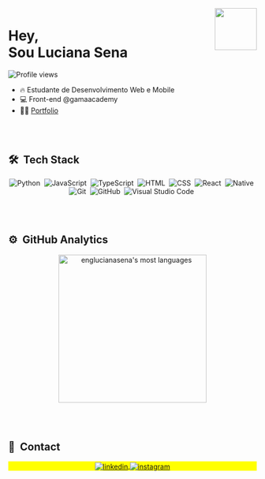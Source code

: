 <img align="right" height="85em" width="85" src="https://raw.githubusercontent.com/gist/englucianasena/c21a6e2fdbaf25a2d9b1a73c52c0671c/raw/5b32f51abde2db6f46789b733441090cbda53a4a/githubcard.svg"/>
<h1 align="left">Hey, <br> Sou Luciana Sena</h1>
<p align="left"> <img src="https://komarev.com/ghpvc/?username=englucianasena&color=yellow" alt="Profile views" /> </p>

- 🔥 Estudante de Desenvolvimento Web e Mobile
- 💻 Front-end @gamaacademy
- 👨‍💻 [Portfolio](https://portfolio-sena.vercel.app/#) 



<br><br>
## 🛠 &nbsp;Tech Stack
<div align="center"> 

![Python](https://img.shields.io/badge/-Python-05122A?style=flat&logo=python)&nbsp;
![JavaScript](https://img.shields.io/badge/-JavaScript-05122A?style=flat&logo=javascript)&nbsp;
![TypeScript](https://img.shields.io/badge/-TypeScript-05122A?style=flat&logo=typescript)&nbsp;
![HTML](https://img.shields.io/badge/-HTML-05122A?style=flat&logo=HTML5)&nbsp;
![CSS](https://img.shields.io/badge/-CSS-05122A?style=flat&logo=CSS3&logoColor=1572B6)&nbsp;
![React](https://img.shields.io/badge/-React-05122A?style=flat&logo=react)&nbsp;
![Native](https://img.shields.io/badge/-Native-05122A?style=flat&logo=native)&nbsp;
![Git](https://img.shields.io/badge/-Git-05122A?style=flat&logo=git)&nbsp;
![GitHub](https://img.shields.io/badge/-GitHub-05122A?style=flat&logo=github)&nbsp;
![Visual Studio Code](https://img.shields.io/badge/-Visual%20Studio%20Code-05122A?style=flat&logo=visual-studio-code&logoColor=007ACC)&nbsp;
</div>
<br><br>

## ⚙️ &nbsp;GitHub Analytics

<div align="center">
<a href="https://github.com/englucianasena/convoychat">
  <img width="300em" src="https://github-readme-stats.vercel.app/api/top-langs/?username=englucianasena&layout=compact&theme=vision-friendly-dark" alt="englucianasena's most languages"/>
</a>
</div>

<br><br>

## 👾 &nbsp;Contact

 <p align="center" style="background:yellow">
<a href="https://linkedin.com/in/englucianasena" target="_blank">
  <img align="center" src="https://img.shields.io/badge/-lucianasena-05122A?style=flat&logo=linkedin" alt="linkedin"/>
</a>
<a href="https://instagram.com/sena.on" target="_blank">
 <img align="center" src="https://img.shields.io/badge/-sena.on-05122A?style=flat&logo=instagram" alt="instagram"/>
</a>
 </p>
 
<!-- <p align="left" style="background:yellow">
<a href="https://codepen.io/maykbrito" target="_blank">
  <img align="center" src="https://img.shields.io/badge/-maykbrito-05122A?style=flat&logo=codepen" alt="codepen"/>
</a> -->
<!-- <a href="https://twitter.com/maykbrito" target="_blank">
  <img align="center" src="https://img.shields.io/badge/-maykbrito-05122A?style=flat&logo=twitter" alt="twitter"/>  
</a> -->
<!-- <a href="https://youtube.com/maykbrito" target="_blank">
 <img align="center" src="https://img.shields.io/badge/-maykbrito-05122A?style=flat&logo=youtube" alt="youtube"/>
</a></p>  -->


<!-- ## 🎮 Fun

  ![Snake animation](https://github.com/rafaballerini/rafaballerini/blob/output/github-contribution-grid-snake.svg) -->
